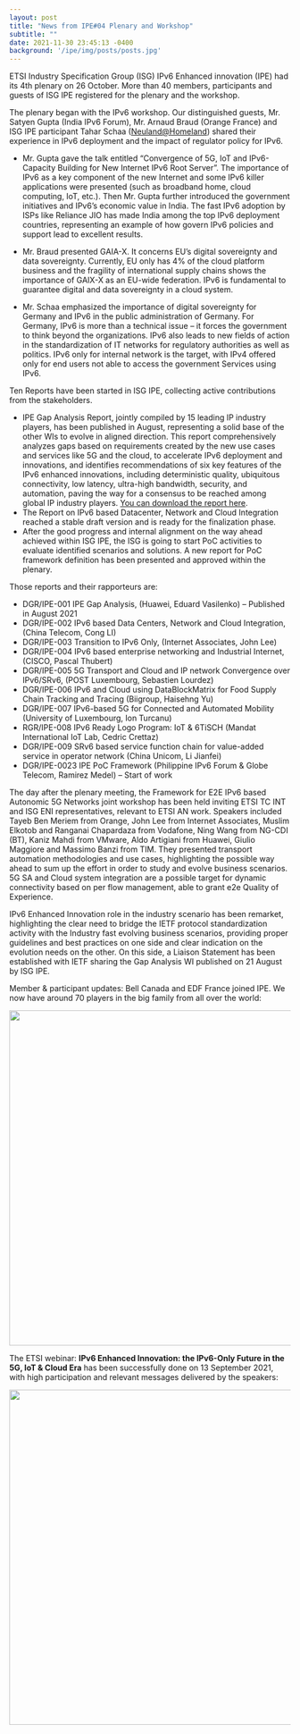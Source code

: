 ```yaml
---
layout: post
title: "News from IPE#04 Plenary and Workshop"
subtitle: ""
date: 2021-11-30 23:45:13 -0400
background: '/ipe/img/posts/posts.jpg'
---
```


ETSI Industry Specification Group (ISG) IPv6 Enhanced innovation (IPE) had its 4th plenary on 26 October. More than 40 members, participants and guests of ISG IPE registered for the plenary and the workshop.

The plenary began with the IPv6 workshop. Our distinguished guests, Mr. Satyen Gupta (India IPv6 Forum), Mr. Arnaud Braud (Orange France) and ISG IPE participant Tahar Schaa \([Neuland@Homeland](Neuland@Homeland)\) shared their experience in IPv6 deployment and the impact of regulator policy for IPv6.

- Mr. Gupta gave the talk entitled “Convergence of 5G, IoT and IPv6-Capacity Building for New Internet IPv6 Root Server”. The importance of IPv6 as a key component of the new Internet and some IPv6 killer applications were presented (such as broadband home, cloud computing, IoT, etc.). Then Mr. Gupta further introduced the government initiatives and IPv6’s economic value in India. The fast IPv6 adoption by ISPs like Reliance JIO has made India among the top IPv6 deployment countries, representing an example of how govern IPv6 policies and support lead to excellent results.

- Mr. Braud presented GAIA-X. It concerns EU’s digital sovereignty and data sovereignty. Currently, EU only has 4% of the cloud platform business and the fragility of international supply chains shows the importance of GAIX-X as an EU-wide federation. IPv6 is fundamental to guarantee digital and data sovereignty in a cloud system.

- Mr. Schaa emphasized the importance of digital sovereignty for Germany and IPv6 in the public administration of Germany. For Germany, IPv6 is more than a technical issue – it forces the government to think beyond the organizations. IPv6 also leads to new fields of action in the standardization of IT networks for regulatory authorities as well as politics. IPv6 only for internal network is the target, with IPv4 offered only for end users not able to access the government Services using IPv6.

Ten Reports have been started in ISG IPE, collecting active contributions from the stakeholders.

- IPE Gap Analysis Report, jointly compiled by 15 leading IP industry players, has been published in August, representing a solid base of the other WIs to evolve in aligned direction. This report comprehensively analyzes gaps based on requirements created by the new use cases and services like 5G and the cloud, to accelerate IPv6 deployment and innovations, and identifies recommendations of six key features of the IPv6 enhanced innovations, including deterministic quality, ubiquitous connectivity, low latency, ultra-high bandwidth, security, and automation, paving the way for a consensus to be reached among global IP industry players. [You can download the report here](https://www.etsi.org/deliver/etsi_gr/IPE/001_099/001/01.01.01_60/gr_IPE001v010101p.pdf).
- The Report on IPv6 based Datacenter, Network and Cloud Integration reached a stable draft version and is ready for the finalization phase.
- After the good progress and internal alignment on the way ahead achieved within ISG IPE, the ISG is going to start PoC activities to evaluate identified scenarios and solutions. A new report for PoC framework definition has been presented and approved within the plenary.

Those reports and their rapporteurs are:

- DGR/IPE-001 IPE Gap Analysis, (Huawei, Eduard Vasilenko) – Published in August 2021
- DGR/IPE-002 IPv6 based Data Centers, Network and Cloud Integration, (China Telecom, Cong LI)
- DGR/IPE-003 Transition to IPv6 Only, (Internet Associates, John Lee)
- DGR/IPE-004 IPv6 based enterprise networking and Industrial Internet, (CISCO, Pascal Thubert)
- DGR/IPE-005 5G Transport and Cloud and IP network Convergence over IPv6/SRv6, (POST Luxembourg, Sebastien Lourdez)
- DGR/IPE-006 IPv6 and Cloud using DataBlockMatrix for Food Supply Chain Tracking and Tracing (Biigroup, Haisehng Yu)
- DGR/IPE-007 IPv6-based 5G for Connected and Automated Mobility (University of Luxembourg, Ion Turcanu)
- RGR/IPE-008 IPv6 Ready Logo Program: IoT & 6TiSCH (Mandat International IoT Lab, Cedric Crettaz)
- DGR/IPE-009 SRv6 based service function chain for value-added service in operator network (China Unicom, Li Jianfei)
- DGR/IPE-0023 IPE PoC Framework (Philippine IPv6 Forum & Globe Telecom, Ramirez Medel) – Start of work

The day after the plenary meeting, the Framework for E2E IPv6 based Autonomic 5G Networks joint workshop has been held inviting ETSI TC INT and ISG ENI representatives, relevant to ETSI AN work. Speakers included Tayeb Ben Meriem from Orange, John Lee from Internet Associates, Muslim Elkotob and Ranganai Chapardaza from Vodafone, Ning Wang from NG-CDI (BT), Kaniz Mahdi from VMware, Aldo Artigiani from Huawei, Giulio Maggiore and Massimo Banzi from TIM. They presented transport automation methodologies and use cases, highlighting the possible way ahead to sum up the effort in order to study and evolve business scenarios. 5G SA and Cloud system integration are a possible target for dynamic connectivity based on per flow management, able to grant e2e Quality of Experience.

IPv6 Enhanced Innovation role in the industry scenario has been remarket, highlighting the clear need to bridge the IETF protocol standardization activity with the Industry fast evolving business scenarios, providing proper guidelines and best practices on one side and clear indication on the evolution needs on the other. On this side, a Liaison Statement has been established with IETF sharing the Gap Analysis WI published on 21 August by ISG IPE.

Member & participant updates: Bell Canada and EDF France joined IPE. We now have around 70 players in the big family from all over the world:

<p align="center">
  <img style="width:600px;max-width:100%" src="/ipe/img/posts/IPE-blog-members-nov21.png">
</p>

The ETSI webinar: **IPv6 Enhanced Innovation: the IPv6-Only Future in the 5G, IoT & Cloud Era** has been successfully done on 13 September 2021, with high participation and relevant messages delivered by the speakers:

<p align="center">
  <img style="width:600px;max-width:100%" src="/ipe/img/posts/IPE-blog-speakers-webinar.png">
</p>